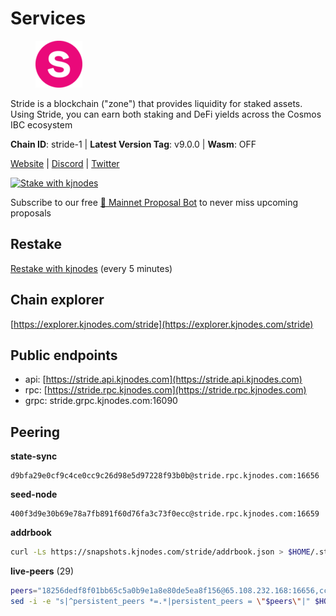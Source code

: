 # Services

<figure><img src="https://raw.githubusercontent.com/kj89/cosmos-images/main/logos/stride.png" alt=""><figcaption></figcaption></figure>

Stride is a blockchain ("zone") that provides liquidity for staked assets.  Using Stride, you can earn both staking and DeFi yields across the Cosmos IBC ecosystem

**Chain ID**: stride-1 | **Latest Version Tag**: v9.0.0 | **Wasm**: OFF

[Website](https://stride.zone) | [Discord](https://discord.gg/mzQZ8dAE7u) | [Twitter](https://twitter.com/stride_zone)

[![Stake with kjnodes](https://i.ibb.co/cr44Q8j/button-stake-with-kjnodes.png)](https://restake.app/stride/stridevaloper1j8gkhtllnp252l6g6zwzea30e7pvzqttr9768n)

Subscribe to our free [🤖 Mainnet Proposal Bot](https://t.me/kjnodes_proposal_bot) to never miss upcoming proposals

## Restake

[Restake with kjnodes](https://restake.app/stride/stridevaloper1j8gkhtllnp252l6g6zwzea30e7pvzqttr9768n) (every 5 minutes)
## Chain explorer
[https://explorer.kjnodes.com/stride](https://explorer.kjnodes.com/stride)

## Public endpoints

* api: [https://stride.api.kjnodes.com](https://stride.api.kjnodes.com)
* rpc: [https://stride.rpc.kjnodes.com](https://stride.rpc.kjnodes.com)
* grpc: stride.grpc.kjnodes.com:16090

## Peering

**state-sync**

```text
d9bfa29e0cf9c4ce0cc9c26d98e5d97228f93b0b@stride.rpc.kjnodes.com:16656
```

**seed-node**

```text
400f3d9e30b69e78a7fb891f60d76fa3c73f0ecc@stride.rpc.kjnodes.com:16659
```

**addrbook**
```bash
curl -Ls https://snapshots.kjnodes.com/stride/addrbook.json > $HOME/.stride/config/addrbook.json
```

**live-peers** (29)
```bash
peers="18256dedf8f01bb65c5a0b9e1a8e80de5ea8f156@65.108.232.168:16656,cc35475fe1f7c345af0ea8a692f3b4b41c8f12a2@116.202.36.240:10156,d9bfa29e0cf9c4ce0cc9c26d98e5d97228f93b0b@65.109.88.38:16656,87a7a8cc67967d0ede5d68a1477c44a40a8705f7@108.165.178.242:26653,1e0e88fac793f68822d3ea8e952f2dc0f4c1ca57@142.132.135.125:20656,9ee75491e354965d8bfd8434aa093f8613bc1dce@65.108.238.103:12256,1483ddbd1ba369c01d5496877314ed1b09bd9cc3@65.21.189.221:12256,397642a08c683729c388559ece2eba06ad2f355c@65.108.9.164:12156,d36ac7580cc8907a00b0add8c3b047caea6df4ed@107.155.67.202:26636,463b1dc6903455575079572fb23407be586f2a4b@185.16.39.37:26656,ade7d4d0009c7725ee991b8c40a7f646f76bf1e3@149.102.140.108:26656,44e797771bff124693e63a8ec331d42873cf2ae2@95.217.202.49:35656,e9ad059b88d593682307587b5c04a16a43893c5e@65.21.205.225:4656,54672e848a31d2e7aeda35b8f2c320ad508c5550@128.199.141.132:26656,04b797b5a56fb939a97a3c7d9c3230d09b85e8d7@93.189.30.118:26656,20f56a68a04eedc764b7e1b87b7032a50b9d4fe9@51.81.155.97:10456,be546a9a1b8b664a32ad5f45fa1d4087b44e0f83@135.181.214.120:26656,6831d67983cf5ebcb44da01737ccd6ccbd15c08e@193.70.47.90:12256,a3f95b0b15c31a68a7535f6068c4e14b95e90dcf@65.109.92.240:21016,3023b940ec9a39661c95877cec99e17416dc2a17@51.89.6.150:21656,446d388856dde233a206d8649fdc24efbde2b57c@35.238.182.201:26656,9ed4a1c80960ae933551283eb8aef52468f6cfc7@65.109.106.169:26656,d056dcd5ac8dddb23e2962a5ade6ee51f9bfd785@162.19.89.8:10456,718ce477a62a14efe61571bd836fd3db9e43e6c1@38.105.232.61:26656,186cc57831ec3f1b44066bcf485a9f1f0796479a@77.37.176.99:26656,befab97d41e02ea4e759eda3de9e30e77b95b55b@35.193.66.50:26656,6fca686eca83017f3bb3055c3b58a2f8d476de8f@204.93.241.110:27652,18704d8ffb35d412adb3fb8eea62c894cf175e75@86.48.26.130:26656,8fff37214fb0ef622f1c09dccb22d6321e004c3e@109.123.242.163:50056"
sed -i -e "s|^persistent_peers *=.*|persistent_peers = \"$peers\"|" $HOME/.stride/config/config.toml
```

